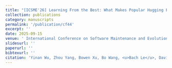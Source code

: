 ```yaml
---
title: "[ICSME'26] Learning From the Best: What Makes Popular Hugging Face Models? A Registered Report"
collection: publications
category: manuscripts
permalink: '/publication/cf44'
excerpt: ''
date: 2025-09-15
venue: ' International Conference on Software Maintenance and Evolution (ICSME)'
slidesurl: ''
paperurl: ''
bibtexurl: ''
citation: 'Yinan Wu, Zhou Yang, Bowen Xu, Bo Wang, <u>Bach Le</u>, David Lo'
---
```

